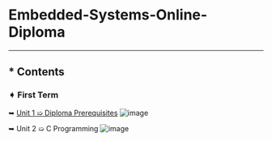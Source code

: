 # Embedded-Systems-Online-Diploma
---
## * Contents

### ➧ First Term 
 ➥ [Unit 1 ➯ Diploma Prerequisites](https://github.com/Moataz-Elhawary/Mastering-Embedded-System.git) ![image](https://github.com/Moataz-Elhawary/Mastering-Embedded-System/assets/125892441/e5d928be-6ae0-4d92-916a-c20265d0c81a)
 
 ➥ Unit 2 ➯ C Programming ![image](https://progress-bar.dev/28/?title=progress)

